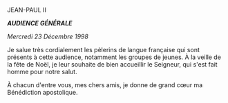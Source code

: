 JEAN-PAUL II

***AUDIENCE GÉNÉRALE***

*Mercredi 23 Décembre 1998*

Je salue très cordialement les pèlerins de langue française qui sont présents à cette audience, notamment les groupes de jeunes. À la veille de la fête de Noël, je leur souhaite de bien accueillir le Seigneur, qui s'est fait homme pour notre salut.

À chacun d'entre vous, mes chers amis, je donne de grand cœur ma Bénédiction apostolique.